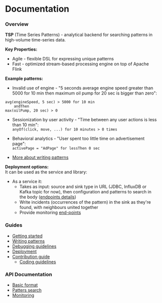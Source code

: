 Documentation
=============

### Overview
__TSP__ (Time Series Patterns) - analytical backend for searching
patterns in high-volume time-series data.


__Key Properties:__
- Agile - flexible DSL for expressing unique patterns
- Fast - optimized stream-based processing engine on top of Apache Flink


__Example patterns:__
- Invalid use of engine - "5 seconds average engine speed greater than 5000 for 10 min then maximum oil pump for 20 sec is bigger than zero":
```
avg(engineSpeed, 5 sec) > 5000 for 10 min 
    andThen 
max(oilPump, 20 sec) > 0
```

- Sessionization by user activity - "Time between any user actions is less than 10 min":
<br>`anyOf(click, move, ...) for 10 minutes > 0 times`

- Behavioral analytics - "User spent too little time on advertisement page":
<br>`activePage = "AdPage" for lessThen 0 sec`

- [More about writing patterns](./writing-patterns.md)


__Deployment options:__
<br>It can be used as the service and library:
- As a service it:
    - Takes as input: source and sink type in URL (JDBC, InfluxDB or Kafka topic
    for now), then configuration and patterns to search in the body
    ([endpoints details](./api/patterns.md))
    - Write incidents (occurrences of the pattern) in the sink as they're found, with neighbours united together
    - Provide monitoring [end-points](./api/monitoring.md)


### Guides
- [Getting started](./getting-started.md)
- [Writing patterns](./writing-patterns.md)
- [Debugging guidelines](./debugging-guidelines.md)
- [Deployment](./deployment.md)
- [Contribution guide](./contribution-guide.md)
    - [Coding guidelines](./coding-guidelines.md)

### API Documentation
- [Basic format](./api/index.md)
- [Patters search](./api/patterns.md)
- [Monitoring](./api/monitoring.md)

